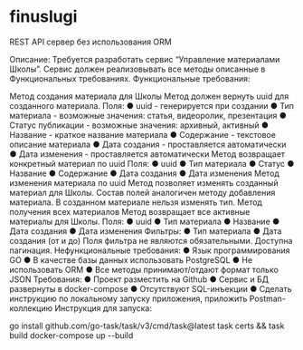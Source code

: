 # finuslugi
REST API сервер без использования ORM

Описание: Требуется разработать сервис “Управление материалами Школы”. Сервис должен реализовывать все методы описанные в Функциональных требованиях. Функциональные требования:

Метод создания материала для Школы Метод должен вернуть uuid для созданного материала. Поля: ● uuid - генерируется при создании ● Тип материала - возможные значения: статья, видеоролик, презентация ● Статус публикации - возможные значения: архивный, активный ● Название - краткое название материала ● Содержание - текстовое описание материала ● Дата создания - проставляется автоматически ● Дата изменения - проставляется автоматически
Метод возвращает конкретный материал по uuid Поля: ● uuid ● Тип материала ● Статус ● Название ● Содержание ● Дата создания ● Дата изменения
Метод изменения материала по uuid Метод позволяет изменять созданный материал для Школы. Состав полей аналогичен методу добавления материала. В созданном материале нельзя изменять тип.
Метод получения всех материалов Метод возвращает все активные материалы для Школы. Поля: ● uuid ● Тип материала ● Название ● Дата создания ● Дата изменения Фильтры: ● Тип материала ● Дата создания (от и до) Поля фильтра не являются обязательными. Доступна пагинация. Нефункциональные требования: ● Язык программирования GO ● В качестве базы данных использовать PostgreSQL ● Не использовать ORM ● Все методы принимают/отдают формат только JSON Требования: ● Проект разместить на Github ● Сервис и БД развернуты в docker-compose ● Отсутствуют SQL-инъекции ● Сделать инструкцию по локальному запуску приложения, приложить Postman-коллекцию
Инструкция для запуска:

go install github.com/go-task/task/v3/cmd/task@latest
task certs && task build
docker-compose up --build